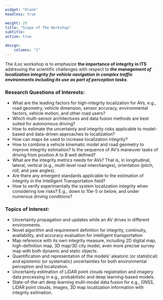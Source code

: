 ```yaml
---
widget: "blank"
headless: true

weight: 20
title: "Scope of The Workshop"
subtitle:
active: true

design:
    columns: "1"
---
```

The iLoc workshop is to emphasize **the importance of integrity in ITS** addressing the scientific challenges with respect to ***the management of localization integrity for vehicle navigation in complex traffic environments including its use as part of perception tasks***.

### Research Questions of Interests:
- What are the leading factors for high-integrity localization for AVs, e.g., road geometry, vehicle dimension, sensor accuracy, environmental factors, vehicle motion, and other road users?
- Which multi-sensor architectures and data fusion methods are best suited for autonomous driving? 
- How to estimate the uncertainty and integrity risks applicable to model-based and data-driven approaches to localization?
- How can maps be used to increase localization integrity?
- How to combine a vehicle kinematic model and road geometry to improve integrity estimation? Is the sequence of AV’s maneuver tasks of driving from position A to B well defined?
- What are the integrity metrics needs for AVs? That is, in longitudinal, lateral, vertical (e.g., multi-level road interchanges), orientation (pitch, roll, and yaw angles).
- Are there any emergent standards applicable to the estimation of integrity in the Intelligent Transportation field?
- How to verify experimentally the system localization integrity when considering low risks? E.g., down to 10e-5 or below, and under numerous driving conditions?
  
### Topics of Interest:
- Uncertainty propagation and updates while an AV drives in different environments.
- Novel algorithm and requirement definition for integrity, continuity, availability, and accuracy evaluation for intelligent transportation
- Map reference with its own integrity measure, including 2D digital map, high-definition map, 3D map/3D city model, even more precise survey map with both dynamic and static objects.
- Quantification and representation of the models’ aleatoric (or statistical) and epistemic (or systematic) uncertainties for both environmental perception and localization.
- Uncertainty estimation of LiDAR point clouds registration and imagery data processing in e.g., probabilistic and deep learning-based models.
- State-of-the-art deep learning multi-modal data fusion for e.g., GNSS, LiDAR point clouds, images, 3D map localization information with integrity estimation.
